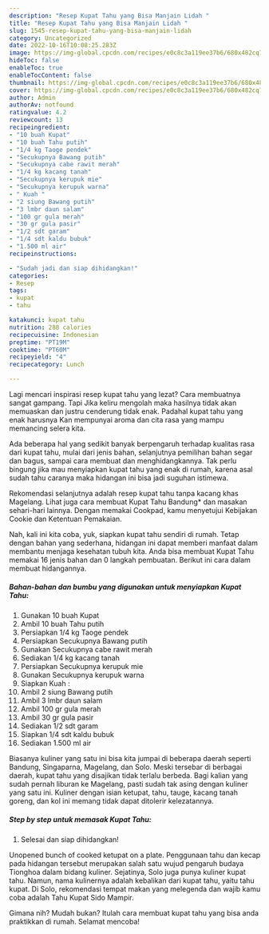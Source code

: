 ```yaml
---
description: "Resep Kupat Tahu yang Bisa Manjain Lidah "
title: "Resep Kupat Tahu yang Bisa Manjain Lidah "
slug: 1545-resep-kupat-tahu-yang-bisa-manjain-lidah
category: Uncategorized
date: 2022-10-16T10:08:25.283Z
image: https://img-global.cpcdn.com/recipes/e0c8c3a119ee37b6/680x482cq70/kupat-tahu-foto-resep-utama.jpg
hideToc: false
enableToc: true
enableTocContent: false
thumbnail: https://img-global.cpcdn.com/recipes/e0c8c3a119ee37b6/680x482cq70/kupat-tahu-foto-resep-utama.jpg
cover: https://img-global.cpcdn.com/recipes/e0c8c3a119ee37b6/680x482cq70/kupat-tahu-foto-resep-utama.jpg
author: Admin
authorAv: notfound
ratingvalue: 4.2
reviewcount: 13
recipeingredient:
- "10 buah Kupat"
- "10 buah Tahu putih"
- "1/4 kg Taoge pendek"
- "Secukupnya Bawang putih"
- "Secukupnya cabe rawit merah"
- "1/4 kg kacang tanah"
- "Secukupnya kerupuk mie"
- "Secukupnya kerupuk warna"
- " Kuah "
- "2 siung Bawang putih"
- "3 lmbr daun salam"
- "100 gr gula merah"
- "30 gr gula pasir"
- "1/2 sdt garam"
- "1/4 sdt kaldu bubuk"
- "1.500 ml air"
recipeinstructions:

- "Sudah jadi dan siap dihidangkan!"
categories:
- Resep
tags:
- kupat
- tahu

katakunci: kupat tahu 
nutrition: 288 calories
recipecuisine: Indonesian
preptime: "PT19M"
cooktime: "PT60M"
recipeyield: "4"
recipecategory: Lunch

---
```



Lagi mencari inspirasi resep kupat tahu yang lezat? Cara membuatnya sangat gampang. Tapi Jika keliru mengolah maka hasilnya tidak akan memuaskan dan justru cenderung tidak enak. Padahal kupat tahu yang enak harusnya Kan mempunyai aroma dan cita rasa yang mampu memancing selera kita.


Ada beberapa hal yang sedikit banyak berpengaruh terhadap kualitas rasa dari kupat tahu, mulai dari jenis bahan, selanjutnya pemilihan bahan segar dan bagus, sampai cara membuat dan menghidangkannya. Tak perlu bingung jika mau menyiapkan kupat tahu yang enak di rumah, karena asal sudah tahu caranya maka hidangan ini bisa jadi suguhan istimewa.

Rekomendasi selanjutnya adalah resep kupat tahu tanpa kacang khas Magelang. Lihat juga cara membuat Kupat Tahu Bandung* dan masakan sehari-hari lainnya. Dengan memakai Cookpad, kamu menyetujui Kebijakan Cookie dan Ketentuan Pemakaian.


Nah, kali ini kita coba, yuk, siapkan kupat tahu sendiri di rumah. Tetap dengan bahan yang sederhana, hidangan ini dapat memberi manfaat dalam membantu menjaga kesehatan tubuh kita. Anda bisa membuat Kupat Tahu memakai 16 jenis bahan dan 0 langkah pembuatan. Berikut ini cara dalam membuat hidangannya.

<!--inarticleads1-->

##### Bahan-bahan dan bumbu yang digunakan untuk menyiapkan Kupat Tahu:

1. Gunakan 10 buah Kupat
1. Ambil 10 buah Tahu putih
1. Persiapkan 1/4 kg Taoge pendek
1. Persiapkan Secukupnya Bawang putih
1. Gunakan Secukupnya cabe rawit merah
1. Sediakan 1/4 kg kacang tanah
1. Persiapkan Secukupnya kerupuk mie
1. Gunakan Secukupnya kerupuk warna
1. Siapkan  Kuah :
1. Ambil 2 siung Bawang putih
1. Ambil 3 lmbr daun salam
1. Ambil 100 gr gula merah
1. Ambil 30 gr gula pasir
1. Sediakan 1/2 sdt garam
1. Siapkan 1/4 sdt kaldu bubuk
1. Sediakan 1.500 ml air


Biasanya kuliner yang satu ini bisa kita jumpai di beberapa daerah seperti Bandung, Singaparna, Magelang, dan Solo. Meski tersebar di berbagai daerah, kupat tahu yang disajikan tidak terlalu berbeda. Bagi kalian yang sudah pernah liburan ke Magelang, pasti sudah tak asing dengan kuliner yang satu ini. Kuliner dengan isian ketupat, tahu, tauge, kacang tanah goreng, dan kol ini memang tidak dapat ditolerir kelezatannya. 

<!--inarticleads2-->

##### Step by step untuk memasak Kupat Tahu:


1. Selesai dan siap dihidangkan!

Unopened bunch of cooked ketupat on a plate. Penggunaan tahu dan kecap pada hidangan tersebut merupakan salah satu wujud pengaruh budaya Tionghoa dalam bidang kuliner. Sejatinya, Solo juga punya kuliner kupat tahu. Namun, nama kulinernya adalah kebalikan dari kupat tahu, yaitu tahu kupat. Di Solo, rekomendasi tempat makan yang melegenda dan wajib kamu coba adalah Tahu Kupat Sido Mampir. 

Gimana nih? Mudah bukan? Itulah cara membuat kupat tahu yang bisa anda praktikkan di rumah. Selamat mencoba!
